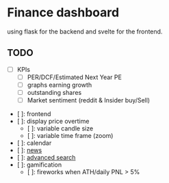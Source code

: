 # Finance dashboard

using flask for the backend and svelte for the frontend.

## TODO

- [ ] KPIs
  - [ ] PER/DCF/Estimated Next Year PE
  - [ ] graphs earning growth
  - [ ] outstanding shares
  - [ ] Market sentiment (reddit & Insider buy/Sell)
- [ ]: frontend
- [ ]: display price overtime
  - [ ]: variable candle size
  - [ ]: variable time frame (zoom)
- [ ]: calendar
- [ ]:
  [news](https://yfinance-python.org/reference/api/yfinance.Ticker.news.html)
- [ ]:
  [advanced search](https://yfinance-python.org/reference/yfinance.screener.html)
- [ ]: gamification
  - [ ]: fireworks when ATH/daily PNL > 5%
